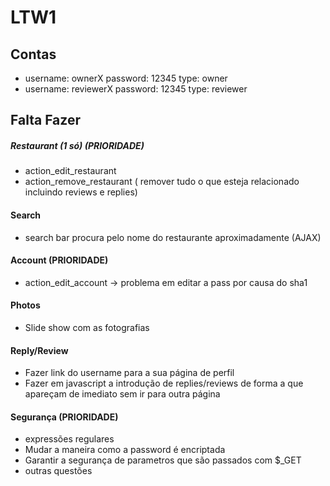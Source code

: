 # LTW1

## Contas
- username: ownerX password: 12345 type: owner
- username: reviewerX password: 12345 type: reviewer

## Falta Fazer

##### Restaurant (1 só) (PRIORIDADE)
- action_edit_restaurant
- action_remove_restaurant ( remover tudo o que esteja relacionado incluindo reviews e replies)

#### Search
- search bar procura pelo nome do restaurante aproximadamente (AJAX)

#### Account (PRIORIDADE)
- action_edit_account -> problema em editar a pass por causa do sha1

#### Photos
- Slide show com as fotografias

#### Reply/Review
- Fazer link do username para a sua página de perfil
- Fazer em javascript a introdução de replies/reviews de forma a que apareçam de imediato sem ir para outra página

#### Segurança (PRIORIDADE)
- expressões regulares
- Mudar a maneira como a password é encriptada
- Garantir a segurança de parametros que são passados com $_GET
- outras questões
